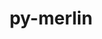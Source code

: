 ---
title: "py-merlin"
layout: cache
categories: [package, develop]
meta: {"versions": ["1.7.5"], "compilers": ["gcc@=7.5.0"], "oss": ["ubuntu18.04"], "platforms": ["linux"], "targets": ["x86_64", "x86_64_v3"], "stacks": ["radiuss", "root"], "num_specs": 60, "num_specs_by_stack": {"root": 60, "radiuss": 60}}
spec_details: [{"hash": "bpqmlautorw6w3ykerlpvo5vwgivmcel", "compiler": "gcc@=7.5.0", "versions": ["1.7.5"], "os": "ubuntu18.04", "platform": "linux", "target": "x86_64", "variants": [], "stacks": ["root", "radiuss"], "size": "-", "tarball": "https://binaries.spack.io/develop/build_cache/linux-ubuntu18.04-x86_64/gcc-7.5.0/py-merlin-1.7.5/linux-ubuntu18.04-x86_64-gcc-7.5.0-py-merlin-1.7.5-bpqmlautorw6w3ykerlpvo5vwgivmcel.spack"}, {"hash": "2dh3m7ya7kp2gvprfz7nhjgwlpmzactf", "compiler": "gcc@=7.5.0", "versions": ["1.7.5"], "os": "ubuntu18.04", "platform": "linux", "target": "x86_64", "variants": [], "stacks": ["root", "radiuss"], "size": "-", "tarball": "https://binaries.spack.io/develop/build_cache/linux-ubuntu18.04-x86_64/gcc-7.5.0/py-merlin-1.7.5/linux-ubuntu18.04-x86_64-gcc-7.5.0-py-merlin-1.7.5-2dh3m7ya7kp2gvprfz7nhjgwlpmzactf.spack"}, {"hash": "5jj6cyt3luwe5fqogi7rbixhmhljm4ic", "compiler": "gcc@=7.5.0", "versions": ["1.7.5"], "os": "ubuntu18.04", "platform": "linux", "target": "x86_64", "variants": [], "stacks": ["root", "radiuss"], "size": "-", "tarball": "https://binaries.spack.io/develop/build_cache/linux-ubuntu18.04-x86_64/gcc-7.5.0/py-merlin-1.7.5/linux-ubuntu18.04-x86_64-gcc-7.5.0-py-merlin-1.7.5-5jj6cyt3luwe5fqogi7rbixhmhljm4ic.spack"}, {"hash": "2pcx6a4dht23eyd3bvoswrrexcxfnygn", "compiler": "gcc@=7.5.0", "versions": ["1.7.5"], "os": "ubuntu18.04", "platform": "linux", "target": "x86_64", "variants": ["build_system=python_pip"], "stacks": ["root", "radiuss"], "size": "-", "tarball": "https://binaries.spack.io/develop/build_cache/linux-ubuntu18.04-x86_64/gcc-7.5.0/py-merlin-1.7.5/linux-ubuntu18.04-x86_64-gcc-7.5.0-py-merlin-1.7.5-2pcx6a4dht23eyd3bvoswrrexcxfnygn.spack"}, {"hash": "5g4l6elksu2ujtqh6dsqjdmaxdhtz7dw", "compiler": "gcc@=7.5.0", "versions": ["1.7.5"], "os": "ubuntu18.04", "platform": "linux", "target": "x86_64", "variants": [], "stacks": ["root", "radiuss"], "size": "-", "tarball": "https://binaries.spack.io/develop/build_cache/linux-ubuntu18.04-x86_64/gcc-7.5.0/py-merlin-1.7.5/linux-ubuntu18.04-x86_64-gcc-7.5.0-py-merlin-1.7.5-5g4l6elksu2ujtqh6dsqjdmaxdhtz7dw.spack"}, {"hash": "4qrgfmrtxqn3imauoy6p4p2djlaujcc5", "compiler": "gcc@=7.5.0", "versions": ["1.7.5"], "os": "ubuntu18.04", "platform": "linux", "target": "x86_64", "variants": [], "stacks": ["root", "radiuss"], "size": "-", "tarball": "https://binaries.spack.io/develop/build_cache/linux-ubuntu18.04-x86_64/gcc-7.5.0/py-merlin-1.7.5/linux-ubuntu18.04-x86_64-gcc-7.5.0-py-merlin-1.7.5-4qrgfmrtxqn3imauoy6p4p2djlaujcc5.spack"}, {"hash": "2hjnipwrokd7hbde2dx3sjj4xekc6plu", "compiler": "gcc@=7.5.0", "versions": ["1.7.5"], "os": "ubuntu18.04", "platform": "linux", "target": "x86_64", "variants": ["build_system=python_pip"], "stacks": ["root", "radiuss"], "size": "-", "tarball": "https://binaries.spack.io/develop/build_cache/linux-ubuntu18.04-x86_64/gcc-7.5.0/py-merlin-1.7.5/linux-ubuntu18.04-x86_64-gcc-7.5.0-py-merlin-1.7.5-2hjnipwrokd7hbde2dx3sjj4xekc6plu.spack"}, {"hash": "c54jhnb5r52y7ruhwn4cku32i7sd6vuh", "compiler": "gcc@=7.5.0", "versions": ["1.7.5"], "os": "ubuntu18.04", "platform": "linux", "target": "x86_64", "variants": [], "stacks": ["root", "radiuss"], "size": "-", "tarball": "https://binaries.spack.io/develop/build_cache/linux-ubuntu18.04-x86_64/gcc-7.5.0/py-merlin-1.7.5/linux-ubuntu18.04-x86_64-gcc-7.5.0-py-merlin-1.7.5-c54jhnb5r52y7ruhwn4cku32i7sd6vuh.spack"}, {"hash": "cbxc5fghxcde47nq443yny54eub3s737", "compiler": "gcc@=7.5.0", "versions": ["1.7.5"], "os": "ubuntu18.04", "platform": "linux", "target": "x86_64", "variants": [], "stacks": ["root", "radiuss"], "size": "-", "tarball": "https://binaries.spack.io/develop/build_cache/linux-ubuntu18.04-x86_64/gcc-7.5.0/py-merlin-1.7.5/linux-ubuntu18.04-x86_64-gcc-7.5.0-py-merlin-1.7.5-cbxc5fghxcde47nq443yny54eub3s737.spack"}, {"hash": "xrdlbqxocrhvl54u3cxoqoxrbj5kzmzq", "compiler": "gcc@=7.5.0", "versions": ["1.7.5"], "os": "ubuntu18.04", "platform": "linux", "target": "x86_64", "variants": [], "stacks": ["root", "radiuss"], "size": "-", "tarball": "https://binaries.spack.io/develop/build_cache/linux-ubuntu18.04-x86_64/gcc-7.5.0/py-merlin-1.7.5/linux-ubuntu18.04-x86_64-gcc-7.5.0-py-merlin-1.7.5-xrdlbqxocrhvl54u3cxoqoxrbj5kzmzq.spack"}, {"hash": "7yw7pwmbzxw5eq5gh6oo5xsi2ex3gyxa", "compiler": "gcc@=7.5.0", "versions": ["1.7.5"], "os": "ubuntu18.04", "platform": "linux", "target": "x86_64", "variants": [], "stacks": ["root", "radiuss"], "size": "-", "tarball": "https://binaries.spack.io/develop/build_cache/linux-ubuntu18.04-x86_64/gcc-7.5.0/py-merlin-1.7.5/linux-ubuntu18.04-x86_64-gcc-7.5.0-py-merlin-1.7.5-7yw7pwmbzxw5eq5gh6oo5xsi2ex3gyxa.spack"}, {"hash": "qtwl6t42izxhfeildowqhmpwr254l6pa", "compiler": "gcc@=7.5.0", "versions": ["1.7.5"], "os": "ubuntu18.04", "platform": "linux", "target": "x86_64", "variants": [], "stacks": ["root", "radiuss"], "size": "-", "tarball": "https://binaries.spack.io/develop/build_cache/linux-ubuntu18.04-x86_64/gcc-7.5.0/py-merlin-1.7.5/linux-ubuntu18.04-x86_64-gcc-7.5.0-py-merlin-1.7.5-qtwl6t42izxhfeildowqhmpwr254l6pa.spack"}, {"hash": "fysnhjuadkcwf43q5bho4hoj3x276uhc", "compiler": "gcc@=7.5.0", "versions": ["1.7.5"], "os": "ubuntu18.04", "platform": "linux", "target": "x86_64", "variants": [], "stacks": ["root", "radiuss"], "size": "-", "tarball": "https://binaries.spack.io/develop/build_cache/linux-ubuntu18.04-x86_64/gcc-7.5.0/py-merlin-1.7.5/linux-ubuntu18.04-x86_64-gcc-7.5.0-py-merlin-1.7.5-fysnhjuadkcwf43q5bho4hoj3x276uhc.spack"}, {"hash": "p7jhnyd6rlyvq2sfztvotqm7syybnooe", "compiler": "gcc@=7.5.0", "versions": ["1.7.5"], "os": "ubuntu18.04", "platform": "linux", "target": "x86_64", "variants": [], "stacks": ["root", "radiuss"], "size": "-", "tarball": "https://binaries.spack.io/develop/build_cache/linux-ubuntu18.04-x86_64/gcc-7.5.0/py-merlin-1.7.5/linux-ubuntu18.04-x86_64-gcc-7.5.0-py-merlin-1.7.5-p7jhnyd6rlyvq2sfztvotqm7syybnooe.spack"}, {"hash": "ah5cnck6qk5nv2nfqa3dlwau4bmuhec6", "compiler": "gcc@=7.5.0", "versions": ["1.7.5"], "os": "ubuntu18.04", "platform": "linux", "target": "x86_64", "variants": [], "stacks": ["root", "radiuss"], "size": "-", "tarball": "https://binaries.spack.io/develop/build_cache/linux-ubuntu18.04-x86_64/gcc-7.5.0/py-merlin-1.7.5/linux-ubuntu18.04-x86_64-gcc-7.5.0-py-merlin-1.7.5-ah5cnck6qk5nv2nfqa3dlwau4bmuhec6.spack"}, {"hash": "jej7tv3d5z4uwe23qmk6vtrevuovllvf", "compiler": "gcc@=7.5.0", "versions": ["1.7.5"], "os": "ubuntu18.04", "platform": "linux", "target": "x86_64", "variants": [], "stacks": ["root", "radiuss"], "size": "-", "tarball": "https://binaries.spack.io/develop/build_cache/linux-ubuntu18.04-x86_64/gcc-7.5.0/py-merlin-1.7.5/linux-ubuntu18.04-x86_64-gcc-7.5.0-py-merlin-1.7.5-jej7tv3d5z4uwe23qmk6vtrevuovllvf.spack"}, {"hash": "irs4v4hmgfcybxhhl6x3cqdufxtnx562", "compiler": "gcc@=7.5.0", "versions": ["1.7.5"], "os": "ubuntu18.04", "platform": "linux", "target": "x86_64", "variants": ["build_system=python_pip"], "stacks": ["root", "radiuss"], "size": "-", "tarball": "https://binaries.spack.io/develop/build_cache/linux-ubuntu18.04-x86_64/gcc-7.5.0/py-merlin-1.7.5/linux-ubuntu18.04-x86_64-gcc-7.5.0-py-merlin-1.7.5-irs4v4hmgfcybxhhl6x3cqdufxtnx562.spack"}, {"hash": "tzmmnc45jkedhpdmmcq7sr2eqv5npdiu", "compiler": "gcc@=7.5.0", "versions": ["1.7.5"], "os": "ubuntu18.04", "platform": "linux", "target": "x86_64", "variants": [], "stacks": ["root", "radiuss"], "size": "-", "tarball": "https://binaries.spack.io/develop/build_cache/linux-ubuntu18.04-x86_64/gcc-7.5.0/py-merlin-1.7.5/linux-ubuntu18.04-x86_64-gcc-7.5.0-py-merlin-1.7.5-tzmmnc45jkedhpdmmcq7sr2eqv5npdiu.spack"}, {"hash": "hosugolwksq6mzfphj6pcz4yq6pue7ot", "compiler": "gcc@=7.5.0", "versions": ["1.7.5"], "os": "ubuntu18.04", "platform": "linux", "target": "x86_64", "variants": [], "stacks": ["root", "radiuss"], "size": "-", "tarball": "https://binaries.spack.io/develop/build_cache/linux-ubuntu18.04-x86_64/gcc-7.5.0/py-merlin-1.7.5/linux-ubuntu18.04-x86_64-gcc-7.5.0-py-merlin-1.7.5-hosugolwksq6mzfphj6pcz4yq6pue7ot.spack"}, {"hash": "tlhl2mivusyrk6vcy3blypdrp6w7dbzw", "compiler": "gcc@=7.5.0", "versions": ["1.7.5"], "os": "ubuntu18.04", "platform": "linux", "target": "x86_64", "variants": [], "stacks": ["root", "radiuss"], "size": "-", "tarball": "https://binaries.spack.io/develop/build_cache/linux-ubuntu18.04-x86_64/gcc-7.5.0/py-merlin-1.7.5/linux-ubuntu18.04-x86_64-gcc-7.5.0-py-merlin-1.7.5-tlhl2mivusyrk6vcy3blypdrp6w7dbzw.spack"}, {"hash": "bwwsufi5smakgmf3dooxuclqwzgw3eaq", "compiler": "gcc@=7.5.0", "versions": ["1.7.5"], "os": "ubuntu18.04", "platform": "linux", "target": "x86_64", "variants": [], "stacks": ["root", "radiuss"], "size": "-", "tarball": "https://binaries.spack.io/develop/build_cache/linux-ubuntu18.04-x86_64/gcc-7.5.0/py-merlin-1.7.5/linux-ubuntu18.04-x86_64-gcc-7.5.0-py-merlin-1.7.5-bwwsufi5smakgmf3dooxuclqwzgw3eaq.spack"}, {"hash": "e37nbff2x6mo5wkfjp4ppkwduwzxlerl", "compiler": "gcc@=7.5.0", "versions": ["1.7.5"], "os": "ubuntu18.04", "platform": "linux", "target": "x86_64", "variants": [], "stacks": ["root", "radiuss"], "size": "-", "tarball": "https://binaries.spack.io/develop/build_cache/linux-ubuntu18.04-x86_64/gcc-7.5.0/py-merlin-1.7.5/linux-ubuntu18.04-x86_64-gcc-7.5.0-py-merlin-1.7.5-e37nbff2x6mo5wkfjp4ppkwduwzxlerl.spack"}, {"hash": "ep2q66wvbawlbcyktvujx5rerc3le7lw", "compiler": "gcc@=7.5.0", "versions": ["1.7.5"], "os": "ubuntu18.04", "platform": "linux", "target": "x86_64", "variants": [], "stacks": ["root", "radiuss"], "size": "-", "tarball": "https://binaries.spack.io/develop/build_cache/linux-ubuntu18.04-x86_64/gcc-7.5.0/py-merlin-1.7.5/linux-ubuntu18.04-x86_64-gcc-7.5.0-py-merlin-1.7.5-ep2q66wvbawlbcyktvujx5rerc3le7lw.spack"}, {"hash": "wttglcpiq4x6yaywjzfwha7xvmw4wymm", "compiler": "gcc@=7.5.0", "versions": ["1.7.5"], "os": "ubuntu18.04", "platform": "linux", "target": "x86_64", "variants": [], "stacks": ["root", "radiuss"], "size": "-", "tarball": "https://binaries.spack.io/develop/build_cache/linux-ubuntu18.04-x86_64/gcc-7.5.0/py-merlin-1.7.5/linux-ubuntu18.04-x86_64-gcc-7.5.0-py-merlin-1.7.5-wttglcpiq4x6yaywjzfwha7xvmw4wymm.spack"}, {"hash": "7emunv2w7paoc6velepxpwuomvy5kdzm", "compiler": "gcc@=7.5.0", "versions": ["1.7.5"], "os": "ubuntu18.04", "platform": "linux", "target": "x86_64", "variants": [], "stacks": ["root", "radiuss"], "size": "-", "tarball": "https://binaries.spack.io/develop/build_cache/linux-ubuntu18.04-x86_64/gcc-7.5.0/py-merlin-1.7.5/linux-ubuntu18.04-x86_64-gcc-7.5.0-py-merlin-1.7.5-7emunv2w7paoc6velepxpwuomvy5kdzm.spack"}, {"hash": "rk2cjvojqmpbp3gqssinegts2ee2rrzr", "compiler": "gcc@=7.5.0", "versions": ["1.7.5"], "os": "ubuntu18.04", "platform": "linux", "target": "x86_64", "variants": [], "stacks": ["root", "radiuss"], "size": "-", "tarball": "https://binaries.spack.io/develop/build_cache/linux-ubuntu18.04-x86_64/gcc-7.5.0/py-merlin-1.7.5/linux-ubuntu18.04-x86_64-gcc-7.5.0-py-merlin-1.7.5-rk2cjvojqmpbp3gqssinegts2ee2rrzr.spack"}, {"hash": "l2lhvj5clcmnz2qiq4dt5nv5sm2otab6", "compiler": "gcc@=7.5.0", "versions": ["1.7.5"], "os": "ubuntu18.04", "platform": "linux", "target": "x86_64", "variants": [], "stacks": ["root", "radiuss"], "size": "-", "tarball": "https://binaries.spack.io/develop/build_cache/linux-ubuntu18.04-x86_64/gcc-7.5.0/py-merlin-1.7.5/linux-ubuntu18.04-x86_64-gcc-7.5.0-py-merlin-1.7.5-l2lhvj5clcmnz2qiq4dt5nv5sm2otab6.spack"}, {"hash": "scvm7ozaep5qcojkznqy4joixe63b7l3", "compiler": "gcc@=7.5.0", "versions": ["1.7.5"], "os": "ubuntu18.04", "platform": "linux", "target": "x86_64", "variants": [], "stacks": ["root", "radiuss"], "size": "-", "tarball": "https://binaries.spack.io/develop/build_cache/linux-ubuntu18.04-x86_64/gcc-7.5.0/py-merlin-1.7.5/linux-ubuntu18.04-x86_64-gcc-7.5.0-py-merlin-1.7.5-scvm7ozaep5qcojkznqy4joixe63b7l3.spack"}, {"hash": "jfcav36r7cvkox44sw2vcqjtkwgy3o7v", "compiler": "gcc@=7.5.0", "versions": ["1.7.5"], "os": "ubuntu18.04", "platform": "linux", "target": "x86_64", "variants": ["build_system=python_pip"], "stacks": ["root", "radiuss"], "size": "-", "tarball": "https://binaries.spack.io/develop/build_cache/linux-ubuntu18.04-x86_64/gcc-7.5.0/py-merlin-1.7.5/linux-ubuntu18.04-x86_64-gcc-7.5.0-py-merlin-1.7.5-jfcav36r7cvkox44sw2vcqjtkwgy3o7v.spack"}, {"hash": "udoqannlowrr5cwnph4zwjyf6qjafc3p", "compiler": "gcc@=7.5.0", "versions": ["1.7.5"], "os": "ubuntu18.04", "platform": "linux", "target": "x86_64", "variants": [], "stacks": ["root", "radiuss"], "size": "-", "tarball": "https://binaries.spack.io/develop/build_cache/linux-ubuntu18.04-x86_64/gcc-7.5.0/py-merlin-1.7.5/linux-ubuntu18.04-x86_64-gcc-7.5.0-py-merlin-1.7.5-udoqannlowrr5cwnph4zwjyf6qjafc3p.spack"}, {"hash": "jiwc4m5jw3qmz4bh6fvv3mcf5ql4uvye", "compiler": "gcc@=7.5.0", "versions": ["1.7.5"], "os": "ubuntu18.04", "platform": "linux", "target": "x86_64", "variants": ["build_system=python_pip"], "stacks": ["root", "radiuss"], "size": "-", "tarball": "https://binaries.spack.io/develop/build_cache/linux-ubuntu18.04-x86_64/gcc-7.5.0/py-merlin-1.7.5/linux-ubuntu18.04-x86_64-gcc-7.5.0-py-merlin-1.7.5-jiwc4m5jw3qmz4bh6fvv3mcf5ql4uvye.spack"}, {"hash": "thyvlytiwju57w5lapmcgkwcprxq5oic", "compiler": "gcc@=7.5.0", "versions": ["1.7.5"], "os": "ubuntu18.04", "platform": "linux", "target": "x86_64", "variants": ["build_system=python_pip"], "stacks": ["root", "radiuss"], "size": "-", "tarball": "https://binaries.spack.io/develop/build_cache/linux-ubuntu18.04-x86_64/gcc-7.5.0/py-merlin-1.7.5/linux-ubuntu18.04-x86_64-gcc-7.5.0-py-merlin-1.7.5-thyvlytiwju57w5lapmcgkwcprxq5oic.spack"}, {"hash": "o23pv2rhp4giahjqnplxv6ngycwncoxl", "compiler": "gcc@=7.5.0", "versions": ["1.7.5"], "os": "ubuntu18.04", "platform": "linux", "target": "x86_64", "variants": ["build_system=python_pip"], "stacks": ["root", "radiuss"], "size": "-", "tarball": "https://binaries.spack.io/develop/build_cache/linux-ubuntu18.04-x86_64/gcc-7.5.0/py-merlin-1.7.5/linux-ubuntu18.04-x86_64-gcc-7.5.0-py-merlin-1.7.5-o23pv2rhp4giahjqnplxv6ngycwncoxl.spack"}, {"hash": "jnjjyoszafv4wbnwyyt62qjwgj6r7obn", "compiler": "gcc@=7.5.0", "versions": ["1.7.5"], "os": "ubuntu18.04", "platform": "linux", "target": "x86_64", "variants": [], "stacks": ["root", "radiuss"], "size": "-", "tarball": "https://binaries.spack.io/develop/build_cache/linux-ubuntu18.04-x86_64/gcc-7.5.0/py-merlin-1.7.5/linux-ubuntu18.04-x86_64-gcc-7.5.0-py-merlin-1.7.5-jnjjyoszafv4wbnwyyt62qjwgj6r7obn.spack"}, {"hash": "ux6kx2aguhotyfymu52bfsnmarfkc6xz", "compiler": "gcc@=7.5.0", "versions": ["1.7.5"], "os": "ubuntu18.04", "platform": "linux", "target": "x86_64", "variants": [], "stacks": ["root", "radiuss"], "size": "-", "tarball": "https://binaries.spack.io/develop/build_cache/linux-ubuntu18.04-x86_64/gcc-7.5.0/py-merlin-1.7.5/linux-ubuntu18.04-x86_64-gcc-7.5.0-py-merlin-1.7.5-ux6kx2aguhotyfymu52bfsnmarfkc6xz.spack"}, {"hash": "oitn4e53otmpqlh7b5kbz42kg37gfbjl", "compiler": "gcc@=7.5.0", "versions": ["1.7.5"], "os": "ubuntu18.04", "platform": "linux", "target": "x86_64", "variants": [], "stacks": ["root", "radiuss"], "size": "-", "tarball": "https://binaries.spack.io/develop/build_cache/linux-ubuntu18.04-x86_64/gcc-7.5.0/py-merlin-1.7.5/linux-ubuntu18.04-x86_64-gcc-7.5.0-py-merlin-1.7.5-oitn4e53otmpqlh7b5kbz42kg37gfbjl.spack"}, {"hash": "jd2jyz2ibnguistsf5ooldwzcuyt33ww", "compiler": "gcc@=7.5.0", "versions": ["1.7.5"], "os": "ubuntu18.04", "platform": "linux", "target": "x86_64", "variants": [], "stacks": ["root", "radiuss"], "size": "-", "tarball": "https://binaries.spack.io/develop/build_cache/linux-ubuntu18.04-x86_64/gcc-7.5.0/py-merlin-1.7.5/linux-ubuntu18.04-x86_64-gcc-7.5.0-py-merlin-1.7.5-jd2jyz2ibnguistsf5ooldwzcuyt33ww.spack"}, {"hash": "nx4dpikhu6oacjq7sqhaasuwnx5ju75i", "compiler": "gcc@=7.5.0", "versions": ["1.7.5"], "os": "ubuntu18.04", "platform": "linux", "target": "x86_64", "variants": [], "stacks": ["root", "radiuss"], "size": "-", "tarball": "https://binaries.spack.io/develop/build_cache/linux-ubuntu18.04-x86_64/gcc-7.5.0/py-merlin-1.7.5/linux-ubuntu18.04-x86_64-gcc-7.5.0-py-merlin-1.7.5-nx4dpikhu6oacjq7sqhaasuwnx5ju75i.spack"}, {"hash": "za4oisxszdd3l3izl4h3dvtmodfgkcao", "compiler": "gcc@=7.5.0", "versions": ["1.7.5"], "os": "ubuntu18.04", "platform": "linux", "target": "x86_64", "variants": [], "stacks": ["root", "radiuss"], "size": "-", "tarball": "https://binaries.spack.io/develop/build_cache/linux-ubuntu18.04-x86_64/gcc-7.5.0/py-merlin-1.7.5/linux-ubuntu18.04-x86_64-gcc-7.5.0-py-merlin-1.7.5-za4oisxszdd3l3izl4h3dvtmodfgkcao.spack"}, {"hash": "m7mu5k6i7e2aelz324w7g35h6kd3arfr", "compiler": "gcc@=7.5.0", "versions": ["1.7.5"], "os": "ubuntu18.04", "platform": "linux", "target": "x86_64", "variants": [], "stacks": ["root", "radiuss"], "size": "-", "tarball": "https://binaries.spack.io/develop/build_cache/linux-ubuntu18.04-x86_64/gcc-7.5.0/py-merlin-1.7.5/linux-ubuntu18.04-x86_64-gcc-7.5.0-py-merlin-1.7.5-m7mu5k6i7e2aelz324w7g35h6kd3arfr.spack"}, {"hash": "p4aucekjwe7uo5lpo7trf3guye2owmtb", "compiler": "gcc@=7.5.0", "versions": ["1.7.5"], "os": "ubuntu18.04", "platform": "linux", "target": "x86_64", "variants": [], "stacks": ["root", "radiuss"], "size": "-", "tarball": "https://binaries.spack.io/develop/build_cache/linux-ubuntu18.04-x86_64/gcc-7.5.0/py-merlin-1.7.5/linux-ubuntu18.04-x86_64-gcc-7.5.0-py-merlin-1.7.5-p4aucekjwe7uo5lpo7trf3guye2owmtb.spack"}, {"hash": "oszpctdoiblyxn34lyfdiwyegxp2gzq7", "compiler": "gcc@=7.5.0", "versions": ["1.7.5"], "os": "ubuntu18.04", "platform": "linux", "target": "x86_64", "variants": [], "stacks": ["root", "radiuss"], "size": "-", "tarball": "https://binaries.spack.io/develop/build_cache/linux-ubuntu18.04-x86_64/gcc-7.5.0/py-merlin-1.7.5/linux-ubuntu18.04-x86_64-gcc-7.5.0-py-merlin-1.7.5-oszpctdoiblyxn34lyfdiwyegxp2gzq7.spack"}, {"hash": "zcm5mu7hzdqgurwhzam7ap6lm6dnvlpk", "compiler": "gcc@=7.5.0", "versions": ["1.7.5"], "os": "ubuntu18.04", "platform": "linux", "target": "x86_64", "variants": [], "stacks": ["root", "radiuss"], "size": "-", "tarball": "https://binaries.spack.io/develop/build_cache/linux-ubuntu18.04-x86_64/gcc-7.5.0/py-merlin-1.7.5/linux-ubuntu18.04-x86_64-gcc-7.5.0-py-merlin-1.7.5-zcm5mu7hzdqgurwhzam7ap6lm6dnvlpk.spack"}, {"hash": "ycgxrjrhu4s4tli5u52e4lqdrct5t7qk", "compiler": "gcc@=7.5.0", "versions": ["1.7.5"], "os": "ubuntu18.04", "platform": "linux", "target": "x86_64", "variants": [], "stacks": ["root", "radiuss"], "size": "-", "tarball": "https://binaries.spack.io/develop/build_cache/linux-ubuntu18.04-x86_64/gcc-7.5.0/py-merlin-1.7.5/linux-ubuntu18.04-x86_64-gcc-7.5.0-py-merlin-1.7.5-ycgxrjrhu4s4tli5u52e4lqdrct5t7qk.spack"}, {"hash": "y6tbgognvo6i27pse73e6mx6qyqzijkk", "compiler": "gcc@=7.5.0", "versions": ["1.7.5"], "os": "ubuntu18.04", "platform": "linux", "target": "x86_64", "variants": [], "stacks": ["root", "radiuss"], "size": "-", "tarball": "https://binaries.spack.io/develop/build_cache/linux-ubuntu18.04-x86_64/gcc-7.5.0/py-merlin-1.7.5/linux-ubuntu18.04-x86_64-gcc-7.5.0-py-merlin-1.7.5-y6tbgognvo6i27pse73e6mx6qyqzijkk.spack"}, {"hash": "a3rvlumh5pp3fbaijuclgcahiyu3sum6", "compiler": "gcc@=7.5.0", "versions": ["1.7.5"], "os": "ubuntu18.04", "platform": "linux", "target": "x86_64_v3", "variants": ["build_system=python_pip"], "stacks": ["root", "radiuss"], "size": "-", "tarball": "https://binaries.spack.io/develop/build_cache/linux-ubuntu18.04-x86_64_v3/gcc-7.5.0/py-merlin-1.7.5/linux-ubuntu18.04-x86_64_v3-gcc-7.5.0-py-merlin-1.7.5-a3rvlumh5pp3fbaijuclgcahiyu3sum6.spack"}, {"hash": "kzgcpr3sxdgrqwfucb2qkzqxm4ezrmjf", "compiler": "gcc@=7.5.0", "versions": ["1.7.5"], "os": "ubuntu18.04", "platform": "linux", "target": "x86_64_v3", "variants": ["build_system=python_pip"], "stacks": ["root", "radiuss"], "size": "-", "tarball": "https://binaries.spack.io/develop/build_cache/linux-ubuntu18.04-x86_64_v3/gcc-7.5.0/py-merlin-1.7.5/linux-ubuntu18.04-x86_64_v3-gcc-7.5.0-py-merlin-1.7.5-kzgcpr3sxdgrqwfucb2qkzqxm4ezrmjf.spack"}, {"hash": "hg7aw7ti23a4oxbffbblp37r2rxbiu3i", "compiler": "gcc@=7.5.0", "versions": ["1.7.5"], "os": "ubuntu18.04", "platform": "linux", "target": "x86_64_v3", "variants": ["build_system=python_pip"], "stacks": ["root", "radiuss"], "size": "-", "tarball": "https://binaries.spack.io/develop/build_cache/linux-ubuntu18.04-x86_64_v3/gcc-7.5.0/py-merlin-1.7.5/linux-ubuntu18.04-x86_64_v3-gcc-7.5.0-py-merlin-1.7.5-hg7aw7ti23a4oxbffbblp37r2rxbiu3i.spack"}, {"hash": "tynh6x2nsf2o7u6l63ffaajywyqfjdzh", "compiler": "gcc@=7.5.0", "versions": ["1.7.5"], "os": "ubuntu18.04", "platform": "linux", "target": "x86_64_v3", "variants": ["build_system=python_pip"], "stacks": ["root", "radiuss"], "size": "-", "tarball": "https://binaries.spack.io/develop/build_cache/linux-ubuntu18.04-x86_64_v3/gcc-7.5.0/py-merlin-1.7.5/linux-ubuntu18.04-x86_64_v3-gcc-7.5.0-py-merlin-1.7.5-tynh6x2nsf2o7u6l63ffaajywyqfjdzh.spack"}, {"hash": "5d54v2o6qdmgihfwewjpun3hebtsmh7z", "compiler": "gcc@=7.5.0", "versions": ["1.7.5"], "os": "ubuntu18.04", "platform": "linux", "target": "x86_64_v3", "variants": ["build_system=python_pip"], "stacks": ["root", "radiuss"], "size": "-", "tarball": "https://binaries.spack.io/develop/build_cache/linux-ubuntu18.04-x86_64_v3/gcc-7.5.0/py-merlin-1.7.5/linux-ubuntu18.04-x86_64_v3-gcc-7.5.0-py-merlin-1.7.5-5d54v2o6qdmgihfwewjpun3hebtsmh7z.spack"}, {"hash": "g64a6fwmqfju7i3lpg6by4a2ljhkjfgy", "compiler": "gcc@=7.5.0", "versions": ["1.7.5"], "os": "ubuntu18.04", "platform": "linux", "target": "x86_64_v3", "variants": ["build_system=python_pip"], "stacks": ["root", "radiuss"], "size": "-", "tarball": "https://binaries.spack.io/develop/build_cache/linux-ubuntu18.04-x86_64_v3/gcc-7.5.0/py-merlin-1.7.5/linux-ubuntu18.04-x86_64_v3-gcc-7.5.0-py-merlin-1.7.5-g64a6fwmqfju7i3lpg6by4a2ljhkjfgy.spack"}, {"hash": "z5glvkdipesq4gnvro73edsomiaigmtp", "compiler": "gcc@=7.5.0", "versions": ["1.7.5"], "os": "ubuntu18.04", "platform": "linux", "target": "x86_64_v3", "variants": ["build_system=python_pip"], "stacks": ["root", "radiuss"], "size": "-", "tarball": "https://binaries.spack.io/develop/build_cache/linux-ubuntu18.04-x86_64_v3/gcc-7.5.0/py-merlin-1.7.5/linux-ubuntu18.04-x86_64_v3-gcc-7.5.0-py-merlin-1.7.5-z5glvkdipesq4gnvro73edsomiaigmtp.spack"}, {"hash": "ovmwpj7mvx7yvkdspdyahh33w2dahckg", "compiler": "gcc@=7.5.0", "versions": ["1.7.5"], "os": "ubuntu18.04", "platform": "linux", "target": "x86_64_v3", "variants": ["build_system=python_pip"], "stacks": ["root", "radiuss"], "size": "-", "tarball": "https://binaries.spack.io/develop/build_cache/linux-ubuntu18.04-x86_64_v3/gcc-7.5.0/py-merlin-1.7.5/linux-ubuntu18.04-x86_64_v3-gcc-7.5.0-py-merlin-1.7.5-ovmwpj7mvx7yvkdspdyahh33w2dahckg.spack"}, {"hash": "mahgsk5mavpnvqjnjvddxs43ffrtdoou", "compiler": "gcc@=7.5.0", "versions": ["1.7.5"], "os": "ubuntu18.04", "platform": "linux", "target": "x86_64_v3", "variants": ["build_system=python_pip"], "stacks": ["root", "radiuss"], "size": "-", "tarball": "https://binaries.spack.io/develop/build_cache/linux-ubuntu18.04-x86_64_v3/gcc-7.5.0/py-merlin-1.7.5/linux-ubuntu18.04-x86_64_v3-gcc-7.5.0-py-merlin-1.7.5-mahgsk5mavpnvqjnjvddxs43ffrtdoou.spack"}, {"hash": "5c4y2m2qcoxuen5wzyeryl7wspgh7met", "compiler": "gcc@=7.5.0", "versions": ["1.7.5"], "os": "ubuntu18.04", "platform": "linux", "target": "x86_64_v3", "variants": ["build_system=python_pip"], "stacks": ["root", "radiuss"], "size": "-", "tarball": "https://binaries.spack.io/develop/build_cache/linux-ubuntu18.04-x86_64_v3/gcc-7.5.0/py-merlin-1.7.5/linux-ubuntu18.04-x86_64_v3-gcc-7.5.0-py-merlin-1.7.5-5c4y2m2qcoxuen5wzyeryl7wspgh7met.spack"}, {"hash": "s73r6pukdtygh6s47jrk42azt7l5pflp", "compiler": "gcc@=7.5.0", "versions": ["1.7.5"], "os": "ubuntu18.04", "platform": "linux", "target": "x86_64_v3", "variants": ["build_system=python_pip"], "stacks": ["root", "radiuss"], "size": "-", "tarball": "https://binaries.spack.io/develop/build_cache/linux-ubuntu18.04-x86_64_v3/gcc-7.5.0/py-merlin-1.7.5/linux-ubuntu18.04-x86_64_v3-gcc-7.5.0-py-merlin-1.7.5-s73r6pukdtygh6s47jrk42azt7l5pflp.spack"}, {"hash": "phbfxf56bmofvb2egb6g2sgw4f5f3bot", "compiler": "gcc@=7.5.0", "versions": ["1.7.5"], "os": "ubuntu18.04", "platform": "linux", "target": "x86_64_v3", "variants": ["build_system=python_pip"], "stacks": ["root", "radiuss"], "size": "-", "tarball": "https://binaries.spack.io/develop/build_cache/linux-ubuntu18.04-x86_64_v3/gcc-7.5.0/py-merlin-1.7.5/linux-ubuntu18.04-x86_64_v3-gcc-7.5.0-py-merlin-1.7.5-phbfxf56bmofvb2egb6g2sgw4f5f3bot.spack"}, {"hash": "k6buc53ziu66jmsmtxkxylzax4dxz5tq", "compiler": "gcc@=7.5.0", "versions": ["1.7.5"], "os": "ubuntu18.04", "platform": "linux", "target": "x86_64_v3", "variants": ["build_system=python_pip"], "stacks": ["root", "radiuss"], "size": "-", "tarball": "https://binaries.spack.io/develop/build_cache/linux-ubuntu18.04-x86_64_v3/gcc-7.5.0/py-merlin-1.7.5/linux-ubuntu18.04-x86_64_v3-gcc-7.5.0-py-merlin-1.7.5-k6buc53ziu66jmsmtxkxylzax4dxz5tq.spack"}, {"hash": "v5rghdhxrgnautk2eu4wvuczmfoj4xsk", "compiler": "gcc@=7.5.0", "versions": ["1.7.5"], "os": "ubuntu18.04", "platform": "linux", "target": "x86_64_v3", "variants": ["build_system=python_pip"], "stacks": ["root", "radiuss"], "size": "-", "tarball": "https://binaries.spack.io/develop/build_cache/linux-ubuntu18.04-x86_64_v3/gcc-7.5.0/py-merlin-1.7.5/linux-ubuntu18.04-x86_64_v3-gcc-7.5.0-py-merlin-1.7.5-v5rghdhxrgnautk2eu4wvuczmfoj4xsk.spack"}, {"hash": "ud6clxajz4cnzfdaye7l37cyqn26nkdx", "compiler": "gcc@=7.5.0", "versions": ["1.7.5"], "os": "ubuntu18.04", "platform": "linux", "target": "x86_64_v3", "variants": ["build_system=python_pip"], "stacks": ["root", "radiuss"], "size": "-", "tarball": "https://binaries.spack.io/develop/build_cache/linux-ubuntu18.04-x86_64_v3/gcc-7.5.0/py-merlin-1.7.5/linux-ubuntu18.04-x86_64_v3-gcc-7.5.0-py-merlin-1.7.5-ud6clxajz4cnzfdaye7l37cyqn26nkdx.spack"}]
---